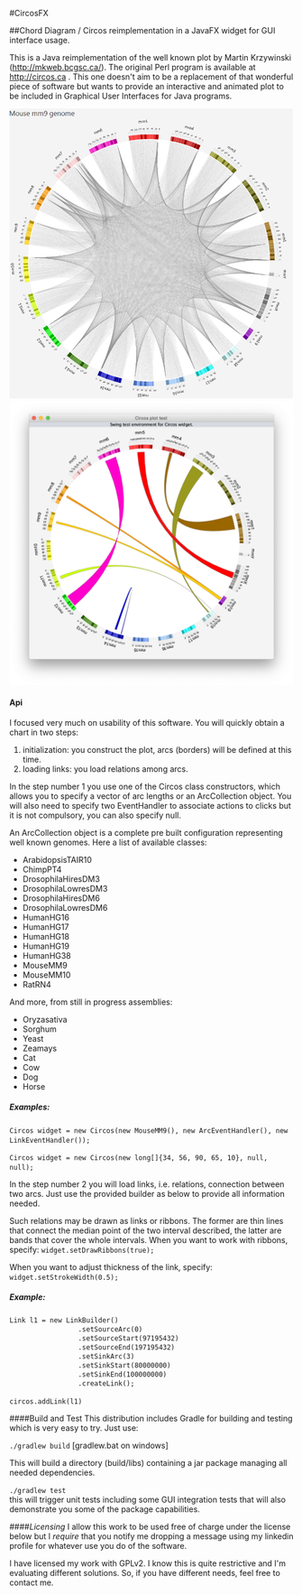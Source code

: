 #CircosFX

##Chord Diagram / Circos reimplementation in a JavaFX widget for GUI interface usage.

This is a Java reimplementation of the well known plot by Martin Krzywinski (http://mkweb.bcgsc.ca/). The original Perl 
program is available at http://circos.ca . This one doesn't aim to be a replacement of that wonderful piece of software 
but wants to provide an interactive and animated plot to be included in Graphical User Interfaces for Java programs.  


![alt text](./demo/circos_links_mm9.png "Example plot")
![alt text](./demo/Intra_chromosomal_ribbons.png "Example plot")

#### Api
I focused very much on usability of this software. You will quickly obtain a chart in two steps:
1. initialization: you construct the plot, arcs (borders) will be defined at this time.
2. loading links: you load relations among arcs.

In the step number 1 you use one of the Circos class constructors, which allows you to specify a vector of arc lengths 
or an ArcCollection object. You will also need to specify two EventHandler to associate actions to clicks but it is not
compulsory, you can also specify null.

An ArcCollection object is a complete pre built configuration representing well known genomes. 
Here a list of available classes:
* ArabidopsisTAIR10
* ChimpPT4
* DrosophilaHiresDM3
* DrosophilaLowresDM3
* DrosophilaHiresDM6
* DrosophilaLowresDM6
* HumanHG16
* HumanHG17
* HumanHG18
* HumanHG19
* HumanHG38
* MouseMM9
* MouseMM10
* RatRN4

And more, from still in progress assemblies:
* Oryzasativa
* Sorghum
* Yeast
* Zeamays
* Cat
* Cow
* Dog
* Horse

##### Examples:
`Circos widget = new Circos(new MouseMM9(), new ArcEventHandler(), new LinkEventHandler());`

`Circos widget = new Circos(new long[]{34, 56, 90, 65, 10}, null, null);`

In the step number 2 you will load links, i.e. relations, connection between two arcs. 
Just use the provided builder as below to provide all information needed.

Such relations may be drawn as links or ribbons. 
The former are thin lines that connect the median point of the two interval described, 
the latter are bands that cover the whole intervals.
When you want to work with ribbons, specify:
`widget.setDrawRibbons(true);`

When you want to adjust thickness of the link, specify:
`widget.setStrokeWidth(0.5);` 

##### Example:
```
Link l1 = new LinkBuilder()
                 .setSourceArc(0)
                 .setSourceStart(97195432)
                 .setSourceEnd(197195432)
                 .setSinkArc(3)
                 .setSinkStart(80000000)
                 .setSinkEnd(100000000)
                 .createLink();

circos.addLink(l1)
```
 
####Build and Test
This distribution includes Gradle for building and testing which is very easy to try.
Just use:

`./gradlew build`
[gradlew.bat on windows]

This will build a directory (build/libs) containing a jar package managing all needed dependencies.
 


`./gradlew test`  
this will trigger unit tests including some GUI integration tests that will also demonstrate you some 
of the package capabilities. 


####_Licensing_
I allow this work to be used free of charge under the license below but I _require_ that you notify me 
dropping a message using my linkedin profile for whatever use you do of the software.

I have licensed my work with GPLv2. I know this is quite restrictive and I'm evaluating different solutions. 
So, if you have different needs, feel free to contact me.
